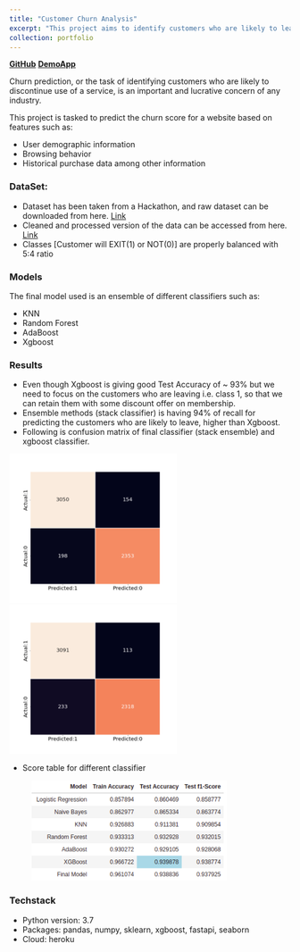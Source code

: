 ```yaml
---
title: "Customer Churn Analysis"
excerpt: "This project aims to identify customers who are likely to leave so that we can retain them with certain incentives.<br/><img src='/images/churn.png' width='800'>"
collection: portfolio
---
```


[**GitHub**](https://github.com/d0r1h/Churn-Analysis)  [**DemoApp**](https://churn01.herokuapp.com/)

Churn prediction, or the task of identifying customers who are likely to discontinue use of a service, is an important and lucrative concern of any industry.

This project is tasked to predict the churn score for a website based on features such as:

* User demographic information
* Browsing behavior
* Historical purchase data among other information

### DataSet:

* Dataset has been taken from a Hackathon, and raw dataset can be downloaded from here. [Link](https://www.hackerearth.com/problem/machine-learning/predict-the-churn-risk-rate-11-fb7a760d/)
* Cleaned and processed version of the data can be accessed from here. [Link](https://github.com/d0r1h/Churn-Analysis/blob/main/DataSet/churnclean.csv)
* Classes [Customer will EXIT(1) or NOT(0)] are properly balanced with 5:4 ratio

### Models

The final model used is an ensemble of different classifiers such as:
* KNN
* Random Forest
* AdaBoost
* Xgboost

### Results

* Even though Xgboost is giving good Test Accuracy of ~ 93% but we need to focus on the customers who are leaving i.e. class 1, so that we can retain them with some discount offer on membership.
* Ensemble methods (stack classifier) is having 94% of recall for predicting the customers who are likely to leave, higher than Xgboost.
* Following is confusion matrix of final classifier (stack ensemble) and xgboost classifier.


<img src = "https://github.com/d0r1h/Churn-Analysis/blob/main/static/stackclf.png" width = 300> <img src = "https://github.com/d0r1h/Churn-Analysis/blob/main/static/xgb.png" width = 300>

* Score table for different classifier

<figure>
<img src = "https://github.com/d0r1h/Churn-Analysis/blob/main/static/churn_score.png" width = 350>
<figcaption align = "center"></figcaption>
</figure>


### Techstack
- Python version: 3.7
- Packages: pandas, numpy, sklearn, xgboost, fastapi, seaborn
- Cloud: heroku

